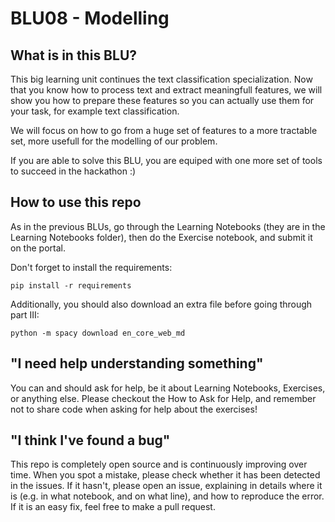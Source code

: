 # BLU08 - Modelling

## What is in this BLU?

This big learning unit continues the text classification specialization. Now that you know how to process text and extract meaningfull features, we will show you how to prepare these features so you can actually use them for your task, for example text classification.

We will focus on how to go from a huge set of features to a more tractable set, more usefull for the modelling of our problem.

If you are able to solve this BLU, you are equiped with one more set of tools to succeed in the hackathon :)

## How to use this repo

As in the previous BLUs, go through the Learning Notebooks (they are in the Learning Notebooks folder), then do the Exercise notebook, and submit it on the portal.

Don't forget to install the requirements:

```
pip install -r requirements
```

Additionally, you should also download an extra file before going through part III:

```
python -m spacy download en_core_web_md
```


## "I need help understanding something"

You can and should ask for help, be it about Learning Notebooks, Exercises, or anything else. Please checkout the How to Ask for Help, and remember not to share code when asking for help about the exercises!

## "I think I've found a bug"

This repo is completely open source and is continuously improving over time. When you spot a mistake, please check whether it has been detected in the issues. If it hasn't, please open an issue, explaining in details where it is (e.g. in what notebook, and on what line), and how to reproduce the error. If it is an easy fix, feel free to make a pull request.
